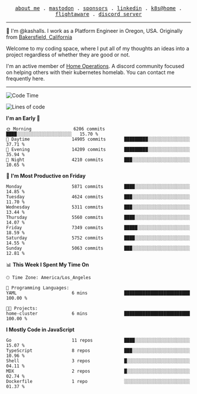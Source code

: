 <p align="center">
  <samp>
    <a href="https://jordanjones.org/">about me</a> .
    <a rel="me" href="https://mastodon.social/@kashall">mastodon</a> .
    <a href="https://github.com/sponsors/kashalls">sponsors</a> .
    <a href="https://linkedin.com/in/jordpjones">linkedin</a> .
    <a href="https://github.com/kashalls/home-cluster">k8s@home</a> .
    <a href="https://flightaware.com/adsb/stats/user/kashalls">flightaware</a> .
    <a href="https://discord.gg/V2WrCfqba9">discord server</a>
  </samp>
</p>

----------------------------------------------------------------

:wave: I'm @kashalls. I work as a Platform Engineer in Oregon, USA. Originally from [Bakersfield, California](https://maps.app.goo.gl/QQMtywTWghpXB6Tu6)

Welcome to my coding space, where I put all of my thoughts an ideas into a project regardless of whether they are good or not.

I'm an active member of [Home Operations](https://discord.gg/home-operations). A discord community focused on helping others with their kubernetes homelab. You can contact me frequently here.

----------------------------------------------------------------
<!--START_SECTION:waka-->
![Code Time](http://img.shields.io/badge/Code%20Time-2%2C442%20hrs%2021%20mins-blue)

![Lines of code](https://img.shields.io/badge/From%20Hello%20World%20I%27ve%20Written-10.3%20million%20lines%20of%20code-blue)

**I'm an Early 🐤** 

```text
🌞 Morning                6206 commits        ████░░░░░░░░░░░░░░░░░░░░░   15.70 % 
🌆 Daytime                14905 commits       █████████░░░░░░░░░░░░░░░░   37.71 % 
🌃 Evening                14209 commits       █████████░░░░░░░░░░░░░░░░   35.94 % 
🌙 Night                  4210 commits        ███░░░░░░░░░░░░░░░░░░░░░░   10.65 % 
```
📅 **I'm Most Productive on Friday** 

```text
Monday                   5871 commits        ████░░░░░░░░░░░░░░░░░░░░░   14.85 % 
Tuesday                  4624 commits        ███░░░░░░░░░░░░░░░░░░░░░░   11.70 % 
Wednesday                5311 commits        ███░░░░░░░░░░░░░░░░░░░░░░   13.44 % 
Thursday                 5560 commits        ████░░░░░░░░░░░░░░░░░░░░░   14.07 % 
Friday                   7349 commits        █████░░░░░░░░░░░░░░░░░░░░   18.59 % 
Saturday                 5752 commits        ████░░░░░░░░░░░░░░░░░░░░░   14.55 % 
Sunday                   5063 commits        ███░░░░░░░░░░░░░░░░░░░░░░   12.81 % 
```


📊 **This Week I Spent My Time On** 

```text
🕑︎ Time Zone: America/Los_Angeles

💬 Programming Languages: 
YAML                     6 mins              █████████████████████████   100.00 % 

🐱‍💻 Projects: 
home-cluster             6 mins              █████████████████████████   100.00 % 
```

**I Mostly Code in JavaScript** 

```text
Go                       11 repos            ████░░░░░░░░░░░░░░░░░░░░░   15.07 % 
TypeScript               8 repos             ███░░░░░░░░░░░░░░░░░░░░░░   10.96 % 
Shell                    3 repos             █░░░░░░░░░░░░░░░░░░░░░░░░   04.11 % 
MDX                      2 repos             █░░░░░░░░░░░░░░░░░░░░░░░░   02.74 % 
Dockerfile               1 repo              ░░░░░░░░░░░░░░░░░░░░░░░░░   01.37 % 
```




<!--END_SECTION:waka-->
